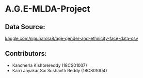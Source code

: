 # A.G.E-MLDA-Project
## Data Source:
[kaggle.com/nipunarora8/age-gender-and-ethnicity-face-data-csv](https://www.kaggle.com/nipunarora8/age-gender-and-ethnicity-face-data-csv)
## Contributors:
- Kancherla Kishorereddy (18CS01007)
- Karri Jayakar Sai Sushanth Reddy (18CS01004)
